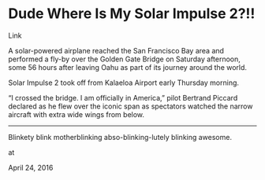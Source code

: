 # Dude Where Is My Solar Impulse 2?!!

Link




A solar-powered airplane reached the San Francisco Bay area and performed a fly-by over the Golden Gate Bridge on Saturday afternoon, some 56 hours after leaving Oahu as part of its journey around the world.

Solar Impulse 2 took off from Kalaeloa Airport early Thursday morning.

“I crossed the bridge. I am officially in America,” pilot Bertrand Piccard declared as he flew over the iconic span as spectators watched the narrow aircraft with extra wide wings from below.

---

Blinkety blink motherblinking abso-blinking-lutely blinking awesome.







at

April 24, 2016















